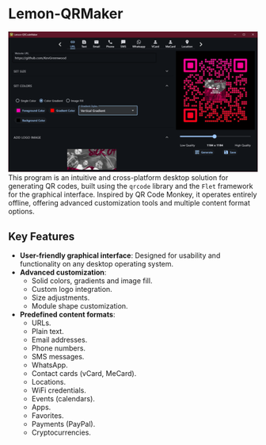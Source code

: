 # Lemon-QRMaker
![Screenshoot](/docs/screenshoot.png)
This program is an intuitive and cross-platform desktop solution for generating QR codes, built using the `qrcode` library and the `Flet` framework for the graphical interface. Inspired by QR Code Monkey, it operates entirely offline, offering advanced customization tools and multiple content format options.

## Key Features
- **User-friendly graphical interface**: Designed for usability and functionality on any desktop operating system.  
- **Advanced customization**:
  - Solid colors, gradients and image fill.  
  - Custom logo integration.  
  - Size adjustments.  
  - Module shape customization.  
- **Predefined content formats**:
  - URLs.  
  - Plain text.  
  - Email addresses.  
  - Phone numbers.  
  - SMS messages.  
  - WhatsApp.  
  - Contact cards (vCard, MeCard).  
  - Locations.  
  - WiFi credentials.  
  - Events (calendars).  
  - Apps.  
  - Favorites.  
  - Payments (PayPal).  
  - Cryptocurrencies.
